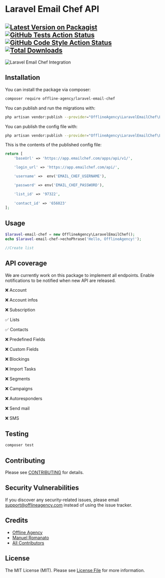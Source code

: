 # Laravel Email Chef API

[![Latest Version on Packagist](https://img.shields.io/packagist/v/offlineagency/laravel-email-chef.svg?style=flat-square)](https://packagist.org/packages/offlineagency/laravel-email-chef)
[![GitHub Tests Action Status](https://img.shields.io/github/workflow/status/offlineagency/laravel-email-chef/run-tests?label=tests)](https://github.com/offlineagency/laravel-email-chef/actions?query=workflow%3Arun-tests+branch%3Amain)
[![GitHub Code Style Action Status](https://img.shields.io/github/workflow/status/offlineagency/laravel-email-chef/Check%20&%20fix%20styling?label=code%20style)](https://github.com/offlineagency/laravel-email-chef/actions?query=workflow%3A"Check+%26+fix+styling"+branch%3Amain)
[![Total Downloads](https://img.shields.io/packagist/dt/offlineagency/laravel-email-chef.svg?style=flat-square)](https://packagist.org/packages/offlineagency/laravel-email-chef)
---
![Laravel Email Chef Integration](https://banners.beyondco.de/Laravel%20Email%20Chef%20API.png?theme=dark&packageManager=composer+require&packageName=offline-agency%2Flaravel-email-chef&pattern=charlieBrown&style=style_2&description=A+simple+Laravel+integration+with+Email+Chef+API&md=1&showWatermark=0&fontSize=100px&images=mail-open)
## Installation

You can install the package via composer:

```bash
composer require offline-agency/laravel-email-chef
```

You can publish and run the migrations with:

```bash
php artisan vendor:publish --provider="OfflineAgency\LaravelEmailChef\LaravelEmailChefServiceProvider" --tag="laravel-email-chef-migrations"
```

You can publish the config file with:
```bash
php artisan vendor:publish --provider="OfflineAgency\LaravelEmailChef\LaravelEmailChefServiceProvider" --tag="laravel-email-chef-config"
```

This is the contents of the published config file:

```php
return [
    'baseUrl' => 'https://app.emailchef.com/apps/api/v1/',

    'login_url' => 'https://app.emailchef.com/api/',

    'username' =>  env('EMAIL_CHEF_USERNAME'),

    'password' => env('EMAIL_CHEF_PASSWORD'),

    'list_id' => '97322',
    
    'contact_id' => '656023'
];
```

## Usage

```php
$laravel-email-chef = new OfflineAgency\LaravelEmailChef();
echo $laravel-email-chef->echoPhrase('Hello, OfflineAgency!');

//Create list


```

## API coverage

We are currently work on this package to implement all endpoints. Enable notifications to be notified when new API are released.

❌ Account

❌ Account infos

❌ Subscription

✅ Lists

✅ Contacts

❌ Predefined Fields

❌ Custom Fields

❌ Blockings

❌ Import Tasks

❌ Segments

❌ Campaigns

❌ Autoresponders

❌ Send mail

❌ SMS

## Testing

```bash
composer test
```

## Contributing

Please see [CONTRIBUTING](.github/CONTRIBUTING.md) for details.

## Security Vulnerabilities

If you discover any security-related issues, please email support@offlineagency.com instead of using the issue tracker.

## Credits

- [Offline Agency](https://github.com/offline-agency)
- [Manuel Romanato](https://github.com/ManuelRomanato)
- [All Contributors](../../contributors)

## License

The MIT License (MIT). Please see [License File](LICENSE.md) for more information.
